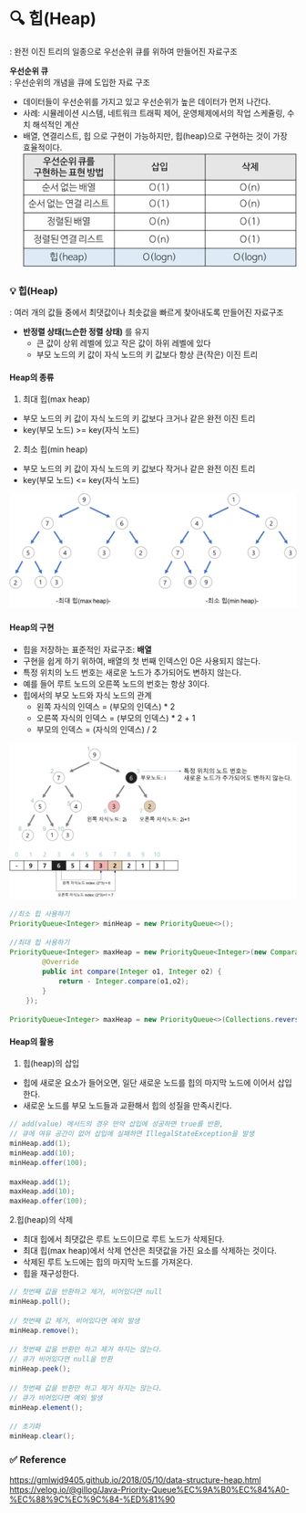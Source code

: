 # 🔍 힙(Heap)
: 완전 이진 트리의 일종으로 우선순위 큐를 위하여 만들어진 자료구조

**우선순위 큐**  
: 우선순위의 개념을 큐에 도입한 자료 구조  
- 데이터들이 우선순위를 가지고 있고 우선순위가 높은 데이터가 먼저 나간다.  
- 사례: 시뮬레이션 시스템, 네트워크 트래픽 제어, 운영체제에서의 작업 스케쥴링, 수치 해석적인 계산 
- 배열, 연결리스트, 힙 으로 구현이 가능하지만, 힙(heap)으로 구현하는 것이 가장 효율적이다.  
![우선순위 큐](../img/priorityqueue.png)  

### 💡 힙(Heap)
: 여러 개의 값들 중에서 최댓값이나 최솟값을 빠르게 찾아내도록 만들어진 자료구조
- **반정렬 상태(느슨한 정렬 상태)** 를 유지
  - 큰 값이 상위 레벨에 있고 작은 값이 하위 레벨에 있다
  - 부모 노드의 키 값이 자식 노드의 키 값보다 항상 큰(작은) 이진 트리
  
#### Heap의 종류  
1. 최대 힙(max heap)  
- 부모 노드의 키 값이 자식 노드의 키 값보다 크거나 같은 완전 이진 트리  
- key(부모 노드) >= key(자식 노드)  
  
2. 최소 힙(min heap)   
- 부모 노드의 키 값이 자식 노드의 키 값보다 작거나 같은 완전 이진 트리  
- key(부모 노드) <= key(자식 노드)  
     
![힙 종류](../img/types-of-heap.png)  


#### Heap의 구현
- 힙을 저장하는 표준적인 자료구조: **배열**   
- 구현을 쉽게 하기 위하여, 배열의 첫 번째 인덱스인 0은 사용되지 않는다.  
- 특정 위치의 노드 번호는 새로운 노드가 추가되어도 변하지 않는다.  
- 예를 들어 루트 노드의 오른쪽 노드의 번호는 항상 3이다.  
- 힙에서의 부모 노드와 자식 노드의 관계  
  - 왼쪽 자식의 인덱스 = (부모의 인덱스) * 2  
  - 오른쪽 자식의 인덱스 = (부모의 인덱스) * 2 + 1  
  - 부모의 인덱스 = (자식의 인덱스) / 2  

![Heap의구현](../img/heap-index-parent-child.png)  

``` java
//최소 힙 사용하기
PriorityQueue<Integer> minHeap = new PriorityQueue<>();

//최대 힙 사용하기
PriorityQueue<Integer> maxHeap = new PriorityQueue<Integer>(new Comparator<Integer>() {
        @Override
        public int compare(Integer o1, Integer o2) {
            return - Integer.compare(o1,o2);
        }
    });

PriorityQueue<Integer> maxHeap = new PriorityQueue<>(Collections.reverseOrder());
```


#### Heap의 활용
1. 힙(heap)의 삽입
- 힙에 새로운 요소가 들어오면, 일단 새로운 노드를 힙의 마지막 노드에 이어서 삽입한다.
- 새로운 노드를 부모 노드들과 교환해서 힙의 성질을 만족시킨다.
``` java
// add(value) 메서드의 경우 만약 삽입에 성공하면 true를 반환, 
// 큐에 여유 공간이 없어 삽입에 실패하면 IllegalStateException을 발생
minHeap.add(1);
minHeap.add(10);
minHeap.offer(100);

maxHeap.add(1);
maxHeap.add(10);
maxHeap.offer(100);
```

2.힙(heap)의 삭제
- 최대 힙에서 최댓값은 루트 노드이므로 루트 노드가 삭제된다.
- 최대 힙(max heap)에서 삭제 연산은 최댓값을 가진 요소를 삭제하는 것이다.
- 삭제된 루트 노드에는 힙의 마지막 노드를 가져온다.
- 힙을 재구성한다.
``` java
// 첫번째 값을 반환하고 제거, 비어있다면 null
minHeap.poll();

// 첫번째 값 제거, 비어있다면 예외 발생
minHeap.remove(); 

// 첫번째 값을 반환만 하고 제거 하지는 않는다.
// 큐가 비어있다면 null을 반환
minHeap.peek();

// 첫번째 값을 반환만 하고 제거 하지는 않는다.
// 큐가 비어있다면 예외 발생
minHeap.element();

// 초기화
minHeap.clear();     
```




    
### ✅ Reference
<https://gmlwjd9405.github.io/2018/05/10/data-structure-heap.html>  
<https://velog.io/@gillog/Java-Priority-Queue%EC%9A%B0%EC%84%A0-%EC%88%9C%EC%9C%84-%ED%81%90>

